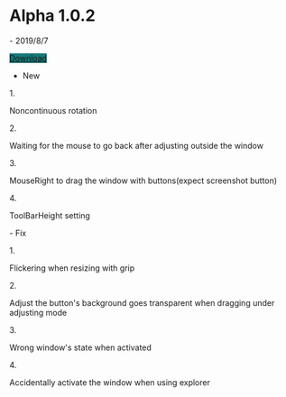 
<h1 class="project-name">Alpha 1.0.2</h1>- 2019/8/7

<a href="https://mega.nz/#!2VhThaxB!BdVC4ClnvFdGWDjICBrigswOGMwMtM95AeYep5bnZQA" class="btn" style = "background-color:#157878">Download</a>

- New
<p> </p>1.<p> Noncontinuous rotation</p>
<p> </p>2.<p> Waiting for the mouse to go back after adjusting outside the window</p>
<p> </p>3.<p> MouseRight to drag the window with buttons(expect screenshot button)</p>
<p> </p>4.<p> ToolBarHeight setting</p>
<p></p>
- Fix
<p> </p>1.<p> Flickering when resizing with grip</p>
<p> </p>2.<p> Adjust the button's background goes transparent when dragging under adjusting mode</p>
<p> </p>3.<p> Wrong window's state when activated</p>
<p> </p>4.<p> Accidentally  activate the window when using explorer</p>
